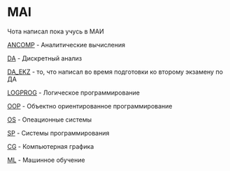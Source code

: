 # MAI #

Чота написал пока учусь в МАИ
    
[ANCOMP](ANCOMP) - Аналитические вычисления
    
[DA](DA) - Дискретный анализ
    
[DA_EKZ](DA_EKZ) - то, что написал во время подготовки ко второму экзамену по ДА
    
[LOGPROG](LOGPROG) - Логическое программирование
    
[OOP](OOP) - Объектно ориентированное программирование

[OS](OS) - Опеационные системы
    
[SP](SP) - Системы программирования

[CG](CG) - Компьютерная графика
    
[ML](ML) - Машинное обучение
